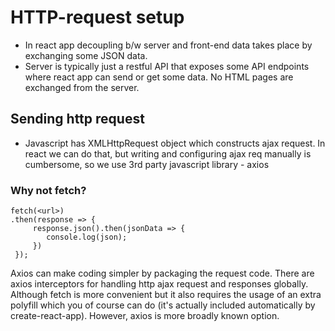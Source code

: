 # HTTP-request setup
 - In react app decoupling b/w server and front-end data takes place by exchanging some JSON data. 
- Server is typically just a restful API that exposes some API endpoints where react app can send or get some data. No HTML pages are exchanged from the server. 

## Sending http request
- Javascript has XMLHttpRequest object which constructs ajax request. In react we can do that, but writing and configuring ajax req manually is cumbersome, so we use 3rd party javascript library - axios

### Why not fetch?
```
fetch(<url>)
.then(response => {
     response.json().then(jsonData => {
        console.log(json);
     })
 });

```

Axios can make coding simpler by packaging the request code. 
There are axios interceptors for handling http ajax request and responses globally.
Although fetch is more convenient but it also requires the usage of an extra polyfill which you of course can do (it's actually included automatically by create-react-app). However, axios is more broadly known option.